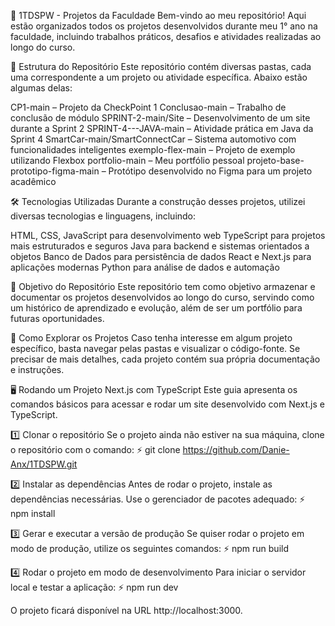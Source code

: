 📌 1TDSPW - Projetos da Faculdade
Bem-vindo ao meu repositório! Aqui estão organizados todos os projetos desenvolvidos durante meu 1° ano na faculdade, incluindo trabalhos práticos, desafios e atividades realizadas ao longo do curso.

📂 Estrutura do Repositório
Este repositório contém diversas pastas, cada uma correspondente a um projeto ou atividade específica. Abaixo estão algumas delas:

CP1-main – Projeto da CheckPoint 1
Conclusao-main – Trabalho de conclusão de módulo
SPRINT-2-main/Site – Desenvolvimento de um site durante a Sprint 2
SPRINT-4---JAVA-main – Atividade prática em Java da Sprint 4
SmartCar-main/SmartConnectCar – Sistema automotivo com funcionalidades inteligentes
exemplo-flex-main – Projeto de exemplo utilizando Flexbox
portfolio-main – Meu portfólio pessoal
projeto-base-prototipo-figma-main – Protótipo desenvolvido no Figma para um projeto acadêmico

🛠️ Tecnologias Utilizadas
Durante a construção desses projetos, utilizei diversas tecnologias e linguagens, incluindo:

HTML, CSS, JavaScript para desenvolvimento web
TypeScript para projetos mais estruturados e seguros
Java para backend e sistemas orientados a objetos
Banco de Dados para persistência de dados
React e Next.js para aplicações modernas
Python para análise de dados e automação

🎯 Objetivo do Repositório
Este repositório tem como objetivo armazenar e documentar os projetos desenvolvidos ao longo do curso, servindo como um histórico de aprendizado e evolução, além de ser um portfólio para futuras oportunidades.

🚀 Como Explorar os Projetos
Caso tenha interesse em algum projeto específico, basta navegar pelas pastas e visualizar o código-fonte. Se precisar de mais detalhes, cada projeto contém sua própria documentação e instruções.

🖥️ Rodando um Projeto Next.js com TypeScript
Este guia apresenta os comandos básicos para acessar e rodar um site desenvolvido com Next.js e TypeScript.

1️⃣ Clonar o repositório
Se o projeto ainda não estiver na sua máquina, clone o repositório com o comando:
⚡ git clone https://github.com/Danie-Anx/1TDSPW.git

2️⃣ Instalar as dependências
Antes de rodar o projeto, instale as dependências necessárias. Use o gerenciador de pacotes adequado:
⚡ npm install

3️⃣ Gerar e executar a versão de produção
Se quiser rodar o projeto em modo de produção, utilize os seguintes comandos:
⚡ npm run build

4️⃣ Rodar o projeto em modo de desenvolvimento
Para iniciar o servidor local e testar a aplicação:
⚡ npm run dev

O projeto ficará disponível na URL http://localhost:3000.




